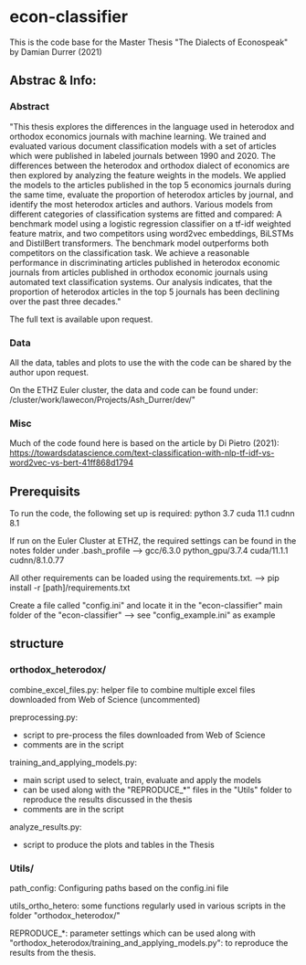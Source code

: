 # econ-classifier
This is the code base for the Master Thesis "The Dialects of Econospeak" by Damian Durrer (2021)

## Abstrac & Info:

### Abstract
"This thesis explores the differences in the language used in heterodox and orthodox economics journals with machine learning. We trained and evaluated various document classification models with a set of articles which were published in labeled journals between 1990 and 2020. The differences between the heterodox and orthodox dialect of economics are then explored by analyzing the feature weights in the models. We applied the models to the articles published in the top 5 economics journals during the same time, evaluate the proportion of heterodox articles by journal, and identify the most heterodox articles and authors. Various models from different categories of classification systems are fitted and compared: A benchmark model using a logistic regression classifier on a tf-idf weighted feature matrix, and two competitors using word2vec embeddings, BiLSTMs and DistilBert transformers. The benchmark model outperforms both competitors on the classification task. We achieve a reasonable performance in discriminating articles published in heterodox economic journals from articles published in orthodox economic journals using automated text classification systems. Our analysis indicates, that the proportion of heterodox articles in the top 5 journals has been declining over the past three decades."

The full text is available upon request.

### Data
All the data, tables and plots to use the with the code can be shared by the author upon request.

On the ETHZ Euler cluster, the data and code can be found under: /cluster/work/lawecon/Projects/Ash_Durrer/dev/"

### Misc
Much of the code found here is based on the article by Di Pietro (2021):
https://towardsdatascience.com/text-classification-with-nlp-tf-idf-vs-word2vec-vs-bert-41ff868d1794


## Prerequisits
  To run the code, the following set up is required:
    python 3.7
    cuda 11.1
    cudnn 8.1

  If run on the Euler Cluster at ETHZ, the required settings can be found in the notes folder under .bash_profile
     --> gcc/6.3.0 python_gpu/3.7.4 cuda/11.1.1 cudnn/8.1.0.77

  All other requirements can be loaded using the requirements.txt.
    --> pip install -r [path]/requirements.txt

  Create a file called "config.ini" and locate it in the "econ-classifier" main folder of the "econ-classifier"
    --> see "config_example.ini" as example

## structure
### orthodox_heterodox/
combine_excel_files.py:
  helper file to combine multiple excel files downloaded from Web of Science (uncommented)

preprocessing.py:
  - script to pre-process the files downloaded from Web of Science
  - comments are in the script

training_and_applying_models.py:
- main script used to select, train, evaluate and apply the models
- can be used along with the "REPRODUCE_*" files in the "Utils" folder to reproduce the results discussed in the thesis
- comments are in the script

analyze_results.py:
- script to produce the plots and tables in the Thesis

### Utils/
path_config: Configuring paths based on the config.ini file

utils_ortho_hetero: some functions regularly used in various scripts in the folder "orthodox_heterodox/"

REPRODUCE_*: parameter settings which can be used along with "orthodox_heterodox/training_and_applying_models.py": to reproduce the results from the thesis.

